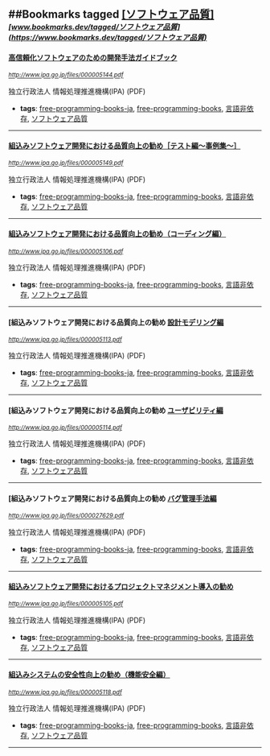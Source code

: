 ##Bookmarks tagged [[ソフトウェア品質]](https://www.bookmarks.dev?q=[ソフトウェア品質])
_<sup><sup>[www.bookmarks.dev/tagged/ソフトウェア品質](https://www.bookmarks.dev/tagged/ソフトウェア品質)</sup></sup>_
---
#### [高信頼化ソフトウェアのための開発手法ガイドブック](http://www.ipa.go.jp/files/000005144.pdf)
_<sup>http://www.ipa.go.jp/files/000005144.pdf</sup>_

独立行政法人 情報処理推進機構(IPA) (PDF)
* **tags**: [free-programming-books-ja](../tagged/free-programming-books-ja.md), [free-programming-books](../tagged/free-programming-books.md), [言語非依存](../tagged/言語非依存.md), [ソフトウェア品質](../tagged/ソフトウェア品質.md)
---
#### [組込みソフトウェア開発における品質向上の勧め［テスト編～事例集～］](http://www.ipa.go.jp/files/000005149.pdf)
_<sup>http://www.ipa.go.jp/files/000005149.pdf</sup>_

独立行政法人 情報処理推進機構(IPA) (PDF)
* **tags**: [free-programming-books-ja](../tagged/free-programming-books-ja.md), [free-programming-books](../tagged/free-programming-books.md), [言語非依存](../tagged/言語非依存.md), [ソフトウェア品質](../tagged/ソフトウェア品質.md)
---
#### [組込みソフトウェア開発における品質向上の勧め（コーディング編）](http://www.ipa.go.jp/files/000005106.pdf)
_<sup>http://www.ipa.go.jp/files/000005106.pdf</sup>_

独立行政法人 情報処理推進機構(IPA) (PDF)
* **tags**: [free-programming-books-ja](../tagged/free-programming-books-ja.md), [free-programming-books](../tagged/free-programming-books.md), [言語非依存](../tagged/言語非依存.md), [ソフトウェア品質](../tagged/ソフトウェア品質.md)
---
#### [組込みソフトウェア開発における品質向上の勧め [設計モデリング編](http://www.ipa.go.jp/files/000005113.pdf)
_<sup>http://www.ipa.go.jp/files/000005113.pdf</sup>_

独立行政法人 情報処理推進機構(IPA) (PDF)
* **tags**: [free-programming-books-ja](../tagged/free-programming-books-ja.md), [free-programming-books](../tagged/free-programming-books.md), [言語非依存](../tagged/言語非依存.md), [ソフトウェア品質](../tagged/ソフトウェア品質.md)
---
#### [組込みソフトウェア開発における品質向上の勧め [ユーザビリティ編](http://www.ipa.go.jp/files/000005114.pdf)
_<sup>http://www.ipa.go.jp/files/000005114.pdf</sup>_

独立行政法人 情報処理推進機構(IPA) (PDF)
* **tags**: [free-programming-books-ja](../tagged/free-programming-books-ja.md), [free-programming-books](../tagged/free-programming-books.md), [言語非依存](../tagged/言語非依存.md), [ソフトウェア品質](../tagged/ソフトウェア品質.md)
---
#### [組込みソフトウェア開発における品質向上の勧め [バグ管理手法編](http://www.ipa.go.jp/files/000027629.pdf)
_<sup>http://www.ipa.go.jp/files/000027629.pdf</sup>_

独立行政法人 情報処理推進機構(IPA) (PDF)
* **tags**: [free-programming-books-ja](../tagged/free-programming-books-ja.md), [free-programming-books](../tagged/free-programming-books.md), [言語非依存](../tagged/言語非依存.md), [ソフトウェア品質](../tagged/ソフトウェア品質.md)
---
#### [組込みソフトウェア開発におけるプロジェクトマネジメント導入の勧め](http://www.ipa.go.jp/files/000005105.pdf)
_<sup>http://www.ipa.go.jp/files/000005105.pdf</sup>_

独立行政法人 情報処理推進機構(IPA) (PDF)
* **tags**: [free-programming-books-ja](../tagged/free-programming-books-ja.md), [free-programming-books](../tagged/free-programming-books.md), [言語非依存](../tagged/言語非依存.md), [ソフトウェア品質](../tagged/ソフトウェア品質.md)
---
#### [組込みシステムの安全性向上の勧め（機能安全編）](http://www.ipa.go.jp/files/000005118.pdf)
_<sup>http://www.ipa.go.jp/files/000005118.pdf</sup>_

独立行政法人 情報処理推進機構(IPA) (PDF)
* **tags**: [free-programming-books-ja](../tagged/free-programming-books-ja.md), [free-programming-books](../tagged/free-programming-books.md), [言語非依存](../tagged/言語非依存.md), [ソフトウェア品質](../tagged/ソフトウェア品質.md)
---
